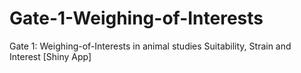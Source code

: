 # Gate-1-Weighing-of-Interests
Gate 1: Weighing-of-Interests in animal studies Suitability, Strain and Interest [Shiny App]
